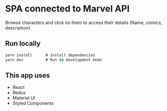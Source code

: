 # SPA connected to Marvel API

Browse characters and click on them to access their details (Name, comics, description)

## Run locally

```javascript
yarn install      # Install dependencies
yarn dev          # Run in development mode
```

## This app uses

* React
* Redux
* Material UI
* Styled Components